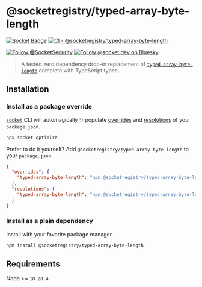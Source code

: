 # @socketregistry/typed-array-byte-length

[![Socket Badge](https://socket.dev/api/badge/npm/package/@socketregistry/typed-array-byte-length)](https://socket.dev/npm/package/@socketregistry/typed-array-byte-length)
[![CI - @socketregistry/typed-array-byte-length](https://github.com/SocketDev/socket-registry/actions/workflows/ci.yml/badge.svg)](https://github.com/SocketDev/socket-registry/actions/workflows/ci.yml)

[![Follow @SocketSecurity](https://img.shields.io/twitter/follow/SocketSecurity?style=social)](https://twitter.com/SocketSecurity)
[![Follow @socket.dev on Bluesky](https://img.shields.io/badge/Follow-@socket.dev-1DA1F2?style=social&logo=bluesky)](https://bsky.app/profile/socket.dev)

> A tested zero dependency drop-in replacement of
> [`typed-array-byte-length`](https://socket.dev/npm/package/typed-array-byte-length)
> complete with TypeScript types.

## Installation

### Install as a package override

[`socket`](https://socket.dev/npm/package/socket) CLI will automagically ✨
populate
[overrides](https://docs.npmjs.com/cli/v9/configuring-npm/package-json#overrides)
and [resolutions](https://yarnpkg.com/configuration/manifest#resolutions) of
your `package.json`.

```sh
npx socket optimize
```

Prefer to do it yourself? Add `@socketregistry/typed-array-byte-length` to your
`package.json`.

```json
{
  "overrides": {
    "typed-array-byte-length": "npm:@socketregistry/typed-array-byte-length@^1"
  },
  "resolutions": {
    "typed-array-byte-length": "npm:@socketregistry/typed-array-byte-length@^1"
  }
}
```

### Install as a plain dependency

Install with your favorite package manager.

```sh
npm install @socketregistry/typed-array-byte-length
```

## Requirements

Node >= `18.20.4`
